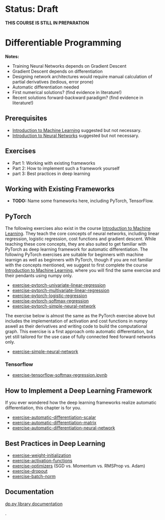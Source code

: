 # Status: Draft

**THIS COURSE IS STILL IN PREPARATION**

# Differentiable Programming

**Notes:** 

* Training Neural Networks depends on Gradient Descent
* Gradient Descent depends on differentiation
* Designing network architectures would require manual calculation of partial derivatives (tedious, error prone)
* Automatic differentiation needed
* First numerical solutions? (find evidence in literature!)
* Recent solutions forward-backward paradigm? (find evidence in literature!)

## Prerequisites

* [Introduction to Machine Learning](introduction-to-ml.md) suggested but not necessary.
* [Introduction to Neural Networks](introduction-to-nns.md) suggested but not necessary.

## Exercises

* Part 1: Working with existing frameworks
* Part 2: How to implement such a framework yourself
* part 3: Best practices in deep learning

## Working with Existing Frameworks

* **TODO:** Name some frameworks here, including PyTorch, TensorFlow.

## PyTorch

The following exercises also exist in the course [Introduction to Machine Learning](introduction-to-ml.md). They teach the core concepts of neural networks, including linear regression, logistic regression, cost functions and gradient descent. While teaching these core concepts, they are also suited to get familiar with PyTorch as deep learning framework for automatic differentiation. The following PyTorch exercises are suitable for beginners with machine learnign as well as beginners with PyTorch, though if you are not familiar with the concepts mentioned, we suggest to first complete the course [Introduction to Machine Learning](introduction-to-ml.md), where you will find the same exercise and their pendants using numpy only.

* [exercise-pytorch-univariate-linear-regression](../notebooks/differentiable-programming/pytorch/exercise-pytorch-univariate-linear-regression.ipynb)
* [exercise-pytorch-multivariate-linear-regression](../notebooks/differentiable-programming/pytorch/exercise-pytorch-multivariate-linear-regression.ipynb)
* [exercise-pytorch-logistic-regression](../notebooks/differentiable-programming/pytorch/exercise-pytorch-logistic-regression.ipynb)
* [exercise-pytorch-softmax-regression](../notebooks/differentiable-programming/pytorch/exercise-pytorch-softmax-regression.ipynb)
* [exercise-pytorch-simple-neural-network](../notebooks/differentiable-programming/pytorch/exercise-pytorch-simple-neural-network.ipynb)

The exercise below is almost the same as the PyTorch exercise above but includes the implementation of activation and cost functions in numpy aswell as their derivatives and writing code to build the computational graph. This exercise is a first approach onto automatic differentation, but yet still tailored for the use case of fully connected feed forward networks only.

* [exercise-simple-neural-network](../notebooks/feed-forward-networks/exercise-simple-neural-network.ipynb)

### Tensorflow

* [exercise-tensorflow-softmax-regression.ipynb](../notebooks/differentiable-programming/tensorflow/exercise-tensorflow-softmax-regression.ipynb)


## How to Implement a Deep Learning Framework

If you ever wondered how the deep learning frameworks realize automatic differentiation, this chapter is for you.

* [exercise-automatic-differentiation-scalar](../notebooks/differentiable-programming/exercise-automatic-differentiation-scalar.ipynb)
* [exercise-automatic-differentiation-matrix](../notebooks/differentiable-programming/exercise-automatic-differentiation-matrix.ipynb)
* [exercise-automatic-differentiation-neural-network](../notebooks/differentiable-programming/exercise-automatic-differentiation-neural-network.ipynb)


## Best Practices in Deep Learning


* [exercise-weight-initialization](../notebooks/differentiable-programming/exercise-weight-initialization.ipynb)
* [exercise-activation-functions](../notebooks/differentiable-programming/exercise-activation-functions.ipynb)
* [exercise-optimizers](../notebooks/differentiable-programming/exercise-optimizers.ipynb) (SGD vs. Momentum vs. RMSProp vs. Adam)
* [exercise-dropout](../notebooks/differentiable-programming/exercise-dropout.ipynb)
* [exercise-batch-norm](../notebooks/differentiable-programming/exercise-batch-norm.ipynb)

## Documentation

[dp.py library documentation](../notebooks/differentiable-programming/addition_documentation_dp_library/html/index.html)

.
